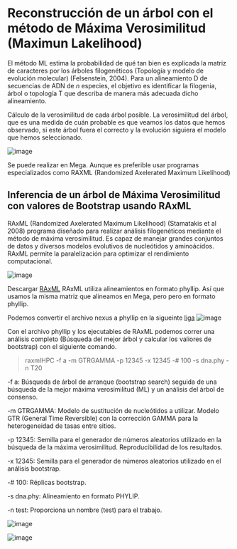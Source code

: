 # Reconstrucción de un árbol con el método de Máxima Verosimilitud (Maximun Lakelihood)

El método ML estima la probabilidad de qué tan bien es explicada la matriz de caracteres por los árboles filogenéticos
(Topología y modelo de evolución molecular) (Felsenstein,  2004). Para un alineamiento D de secuencias de ADN de *n* especies,
el objetivo es identificar la filogenia, árbol o topología T que describa de manera más adecuada dicho alineamiento. 


Cálculo de la verosimilitud de cada árbol posible. La verosimilitud del árbol, que es una medida de cuán probable es que veamos
los datos que hemos observado, si este árbol fuera el correcto y la evolución siguiera el modelo que hemos seleccionado. 

![image](https://github.com/ObreroFuturista/phylo_m/assets/32031932/203619cb-cdd8-41cc-8378-f568e8709c72)

Se puede realizar en Mega. Aunque es preferible usar programas especializados como RAXML (Randomized Axelerated Maximum Likelihood)

## Inferencia de un árbol de Máxima Verosimilitud con valores de Bootstrap usando RAxML

RAxML (Randomized Axelerated Maximum Likelihood) (Stamatakis et al 2008) programa diseñado para realizar análisis filogenéticos 
mediante el método de máxima verosimilitud. Es capaz de manejar grandes conjuntos de datos y diversos modelos evolutivos de 
nucleótidos y aminoácidos. RAxML permite la paralelización para optimizar el rendimiento computacional.

![image](https://github.com/ObreroFuturista/phylo_m/assets/32031932/ef8bb55f-b204-44b4-8d59-4c7b23ae60da)

Descargar [RAxML](https://github.com/stamatak/standard-RAxML)
RAxML utiliza alineamientos en formato phyllip. Así que usamos la misma matriz que alineamos en Mega, pero pero en formato phyllip. 

Podemos convertir el archivo nexus a phyllip en la sigueinte [liga](https://sequenceconversion.bugaco.com/converter/biology/sequences/) 
![image](https://github.com/ObreroFuturista/phylo_m/assets/32031932/d08ae5e3-25aa-4fe9-b8e7-2172947ba120)

Con el archivo phyllip y los ejecutables de RAxML podemos correr una análisis completo (Búsqueda del mejor árbol y calcular los valiores de bootstrap)
con el siguiente comando. 

>raxmlHPC -f a -m GTRGAMMA -p 12345 -x 12345 -# 100 -s dna.phy -n T20


-f a: Búsqueda de árbol de arranque (bootstrap search) seguida de una búsqueda de la mejor máxima verosimilitud (ML) y un análisis del árbol de consenso. 

-m GTRGAMMA: Modelo de sustitución de nucleótidos a utilizar. Modelo GTR (General Time Reversible) con la corrección GAMMA para la heterogeneidad de tasas entre sitios.

-p 12345: Semilla para el generador de números aleatorios utilizado en la búsqueda de la máxima verosimilitud. Reproducibilidad de los resultados.

-x 12345: Semilla para el generador de números aleatorios utilizado en el análisis bootstrap. 

-# 100: Réplicas bootstrap.

-s dna.phy: Alineamiento en formato PHYLIP.

-n test: Proporciona un nombre (test) para el trabajo.

![image](https://github.com/ObreroFuturista/phylo_m/assets/32031932/c6b3b2cf-dbb0-4cb2-9b75-71bd2b9211d8)

![image](https://github.com/ObreroFuturista/phylo_m/assets/32031932/200fe346-1f99-4a4b-8af5-312c6d30c90e)


